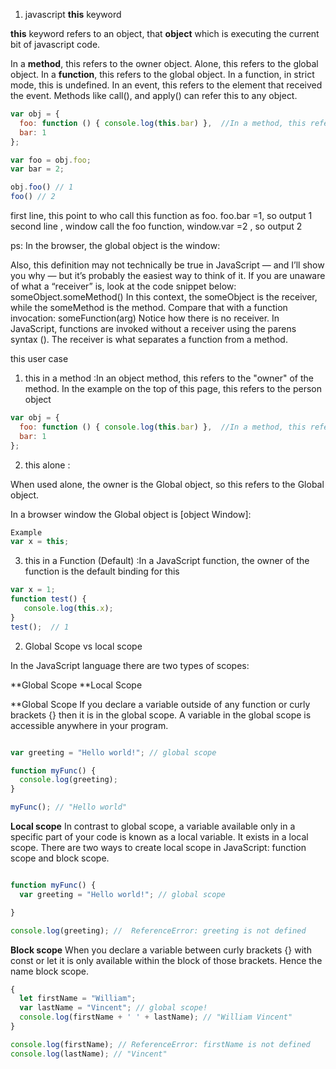 
1. javascript **this**  keyword
 
**this** keyword refers to an object, that **object** which is executing the current bit of javascript code.

In a **method**, this refers to the owner object.
Alone, this refers to the global object.
In a **function**, this refers to the global object. In a function, in strict mode, this is undefined.
In an event, this refers to the element that received the event.
Methods like call(), and apply() can refer this to any object.

```javascript
var obj = {
  foo: function () { console.log(this.bar) },  //In a method, this refers to the owner object.
  bar: 1
};

var foo = obj.foo;
var bar = 2;

obj.foo() // 1
foo() // 2

```

first line, this point to who call this function as foo.  foo.bar =1,  so output 1 
second line , window call the foo function,  window.var =2 , so output 2 

ps: In the browser, the global object is the window:


Also, this definition may not technically be true in JavaScript — and I’ll show you why — but it’s probably the easiest way to think of it. If you are unaware of what a “receiver” is, look at the code snippet below:
someObject.someMethod()
In this context, the someObject is the receiver, while the someMethod is the method. Compare that with a function invocation:
someFunction(arg)
Notice how there is no receiver. In JavaScript, functions are invoked without a receiver using the parens syntax (). The receiver is what separates a function from a method.


this user case 

1. this in a method :In an object method, this refers to the "owner" of the method.
In the example on the top of this page, this refers to the person object

```javascript
var obj = {
  foo: function () { console.log(this.bar) },  //In a method, this refers to the owner object.
  bar: 1
};

```

2. this alone :

When used alone, the owner is the Global object, so this refers to the Global object.

In a browser window the Global object is [object Window]:

```javascript
Example
var x = this;
```

3. this in a Function (Default) :In a JavaScript function, the owner of the function is the default binding for this
```javascript
var x = 1;
function test() {
   console.log(this.x);
}
test();  // 1

```


2. Global Scope vs local scope 

In the JavaScript language there are two types of scopes:

**Global Scope 
**Local Scope


**Global Scope 
If you declare a variable outside of any function or curly brackets {} then it is in the global scope.
A variable in the global scope is accessible anywhere in your program.

```javascript

var greeting = "Hello world!"; // global scope

function myFunc() {
  console.log(greeting);
}

myFunc(); // "Hello world"
```

**Local scope**
In contrast to global scope, a variable available only in a specific part of your code is known as a local variable. It exists in a local scope. There are two ways to create local scope in JavaScript: function scope and block scope.

```javascript

function myFunc() {
  var greeting = "Hello world!"; // global scope

}

console.log(greeting); //  ReferenceError: greeting is not defined

```

**Block scope**
When you declare a variable between curly brackets {} with const or let it is only available within the block of those brackets. Hence the name block scope.

```javascript
{
  let firstName = "William";
  var lastName = "Vincent"; // global scope!
  console.log(firstName + ' ' + lastName); // "William Vincent"
}

console.log(firstName); // ReferenceError: firstName is not defined
console.log(lastName); // "Vincent"
```

